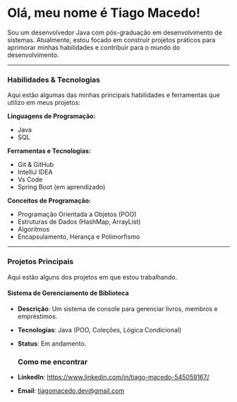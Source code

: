 # Olá, meu nome é Tiago Macedo!

Sou um desenvolvedor Java com pós-graduação em desenvolvimento de sistemas. Atualmente, estou focado em construir projetos práticos para aprimorar minhas habilidades e contribuir para o mundo do desenvolvimento.

---

### Habilidades & Tecnologias

Aqui estão algumas das minhas principais habilidades e ferramentas que utilizo em meus projetos:

**Linguagens de Programação:**
- Java 
- SQL

**Ferramentas e Tecnologias:**
- Git & GitHub
- IntelliJ IDEA
- Vs Code
- Spring Boot (em aprendizado) 

**Conceitos de Programação:**
- Programação Orientada a Objetos (POO)
- Estruturas de Dados (HashMap, ArrayList)
- Algoritmos
- Encapsulamento, Herança e Polimorfismo


---

### Projetos Principais

Aqui estão alguns dos projetos em que estou trabalhando.

#### **Sistema de Gerenciamento de Biblioteca**
- **Descrição**: Um sistema de console para gerenciar livros, membros e empréstimos.
- **Tecnologias**: Java (POO, Coleções, Lógica Condicional)
- **Status**: Em andamento.


  ### Como me encontrar

- **LinkedIn**: https://www.linkedin.com/in/tiago-macedo-545059167/
- **Email**: tiagomacedo.dev@gmail.com
